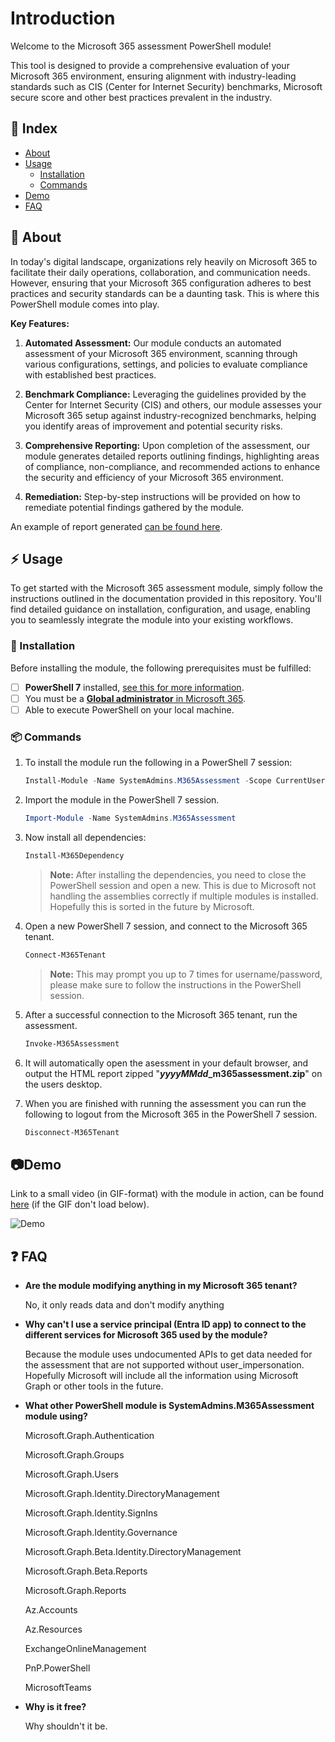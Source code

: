 # Introduction
Welcome to the Microsoft 365 assessment PowerShell module!

This tool is designed to provide a comprehensive evaluation of your Microsoft 365 environment, ensuring alignment with industry-leading standards such as CIS (Center for Internet Security) benchmarks, Microsoft secure score and other best practices prevalent in the industry.

## :ledger: Index

- [About](#beginner-about)
- [Usage](#zap-usage)
  - [Installation](#electric_plug-installation)
  - [Commands](#package-commands)
- [Demo](#camera-demo)
- [FAQ](#question-faq)

##  :beginner: About
In today's digital landscape, organizations rely heavily on Microsoft 365 to facilitate their daily operations, collaboration, and communication needs. However, ensuring that your Microsoft 365 configuration adheres to best practices and security standards can be a daunting task. This is where this PowerShell module comes into play.

**Key Features:**

1. **Automated Assessment:** Our module conducts an automated assessment of your Microsoft 365 environment, scanning through various configurations, settings, and policies to evaluate compliance with established best practices.

2. **Benchmark Compliance:** Leveraging the guidelines provided by the Center for Internet Security (CIS) and others, our module assesses your Microsoft 365 setup against industry-recognized benchmarks, helping you identify areas of improvement and potential security risks.

3. **Comprehensive Reporting:** Upon completion of the assessment, our module generates detailed reports outlining findings, highlighting areas of compliance, non-compliance, and recommended actions to enhance the security and efficiency of your Microsoft 365 environment.

4. **Remediation:** Step-by-step instructions will be provided on how to remediate potential findings gathered by the module.

An example of report generated [can be found here](https://github.com/System-Admins/m365assessment/blob/main/example/report/Contoso%20-%20Microsoft%20365%20Assessment.pdf).

## :zap: Usage
To get started with the Microsoft 365 assessment module, simply follow the instructions outlined in the documentation provided in this repository. You'll find detailed guidance on installation, configuration, and usage, enabling you to seamlessly integrate the module into your existing workflows.

###  :electric_plug: Installation

Before installing the module, the following prerequisites must be fulfilled:

- [ ] **PowerShell 7** installed, [see this for more information](https://learn.microsoft.com/en-us/powershell/scripting/install/installing-powershell-on-windows?view=powershell-7.4).
- [ ] You must be a [**Global administrator** in Microsoft 365](https://learn.microsoft.com/en-us/microsoft-365/admin/add-users/assign-admin-roles?view=o365-worldwide#assign-a-user-to-an-admin-role-from-active-users).
- [ ] Able to execute PowerShell on your local machine.

###  :package: Commands
1. To install the module run the following in a PowerShell 7 session:

   ```powershell
   Install-Module -Name SystemAdmins.M365Assessment -Scope CurrentUser -Force
   ```

2. Import the module in the PowerShell 7 session.

   ```powershell
   Import-Module -Name SystemAdmins.M365Assessment
   ```

3. Now install all dependencies:

   ```powershell
   Install-M365Dependency
   ```

   > **Note:** After installing the dependencies, you need to close the PowerShell session and open a new. This is due to Microsoft not handling the assemblies correctly if multiple modules is installed. Hopefully this is sorted in the future by Microsoft.

4. Open a new PowerShell 7 session, and connect to the Microsoft 365 tenant.

   ```powershell
   Connect-M365Tenant
   ```

   > **Note:** This may prompt you up to 7 times for username/password, please make sure to follow the instructions in the PowerShell session.

5. After a successful connection to the Microsoft 365 tenant, run the assessment.

   ```powershell
   Invoke-M365Assessment
   ```


5. It will automatically open the asessment in your default browser, and output the HTML report zipped  "***yyyyMMdd*_m365assessment.zip**" on the users desktop.

6. When you are finished with running the assessment you can run the following to logout from the Microsoft 365 in the PowerShell 7 session.

   ```powershell
   Disconnect-M365Tenant
   ```



## :camera: ​Demo

Link to a small video (in GIF-format) with the module in action, can be found [here](example/usage/SystemAdmins.M365Assessment.gif) (if the GIF don't load below).

![Demo](example/usage/SystemAdmins.M365Assessment.gif)

## :question: FAQ

- **Are the module modifying anything in my Microsoft 365 tenant?**

  No, it only reads data and don't modify anything

- **Why can't I use a service principal (Entra ID app) to connect to the different services for Microsoft 365 used by the module?**

  Because the module uses undocumented APIs to get data needed for the assessment that are not supported without user_impersonation. Hopefully Microsoft will include all the information using Microsoft Graph or other tools in the future.

- **What other PowerShell module is SystemAdmins.M365Assessment module using?**

  Microsoft.Graph.Authentication
  
  Microsoft.Graph.Groups
  
  Microsoft.Graph.Users
  
  Microsoft.Graph.Identity.DirectoryManagement
  
  Microsoft.Graph.Identity.SignIns
  
  Microsoft.Graph.Identity.Governance
  
  Microsoft.Graph.Beta.Identity.DirectoryManagement
  
  Microsoft.Graph.Beta.Reports
  
  Microsoft.Graph.Reports
  
  Az.Accounts
  
  Az.Resources
  
  ExchangeOnlineManagement
  
  PnP.PowerShell
  
  MicrosoftTeams
  
- **Why is it free?**

  Why shouldn't it be.
